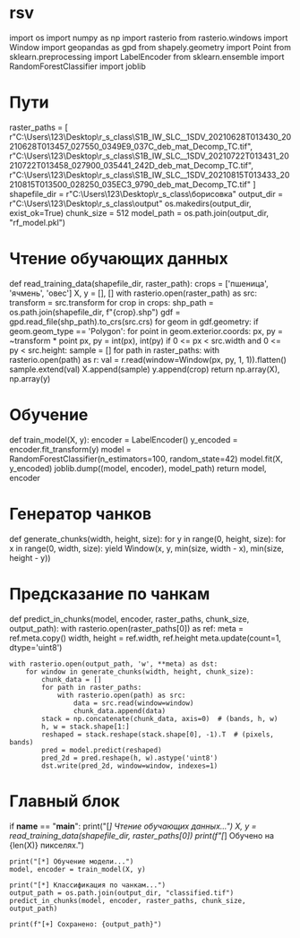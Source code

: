 # rsv
import os
import numpy as np
import rasterio
from rasterio.windows import Window
import geopandas as gpd
from shapely.geometry import Point
from sklearn.preprocessing import LabelEncoder
from sklearn.ensemble import RandomForestClassifier
import joblib

# Пути
raster_paths = [
    r"C:\Users\123\Desktop\r_s_class\S1B_IW_SLC__1SDV_20210628T013430_20210628T013457_027550_0349E9_037C_deb_mat_Decomp_TC.tif",
    r"C:\Users\123\Desktop\r_s_class\S1B_IW_SLC__1SDV_20210722T013431_20210722T013458_027900_035441_242D_deb_mat_Decomp_TC.tif",
    r"C:\Users\123\Desktop\r_s_class\S1B_IW_SLC__1SDV_20210815T013433_20210815T013500_028250_035EC3_9790_deb_mat_Decomp_TC.tif"
]
shapefile_dir = r"C:\Users\123\Desktop\r_s_class\борисовка"
output_dir = r"C:\Users\123\Desktop\r_s_class\output"
os.makedirs(output_dir, exist_ok=True)
chunk_size = 512
model_path = os.path.join(output_dir, "rf_model.pkl")

# Чтение обучающих данных
def read_training_data(shapefile_dir, raster_path):
    crops = ['пшеница', 'ячмень', 'овес']
    X, y = [], []
    with rasterio.open(raster_path) as src:
        transform = src.transform
        for crop in crops:
            shp_path = os.path.join(shapefile_dir, f"{crop}.shp")
            gdf = gpd.read_file(shp_path).to_crs(src.crs)
            for geom in gdf.geometry:
                if geom.geom_type == 'Polygon':
                    for point in geom.exterior.coords:
                        px, py = ~transform * point
                        px, py = int(px), int(py)
                        if 0 <= px < src.width and 0 <= py < src.height:
                            sample = []
                            for path in raster_paths:
                                with rasterio.open(path) as r:
                                    val = r.read(window=Window(px, py, 1, 1)).flatten()
                                    sample.extend(val)
                            X.append(sample)
                            y.append(crop)
    return np.array(X), np.array(y)

# Обучение
def train_model(X, y):
    encoder = LabelEncoder()
    y_encoded = encoder.fit_transform(y)
    model = RandomForestClassifier(n_estimators=100, random_state=42)
    model.fit(X, y_encoded)
    joblib.dump((model, encoder), model_path)
    return model, encoder

# Генератор чанков
def generate_chunks(width, height, size):
    for y in range(0, height, size):
        for x in range(0, width, size):
            yield Window(x, y, min(size, width - x), min(size, height - y))

# Предсказание по чанкам
def predict_in_chunks(model, encoder, raster_paths, chunk_size, output_path):
    with rasterio.open(raster_paths[0]) as ref:
        meta = ref.meta.copy()
        width, height = ref.width, ref.height
        meta.update(count=1, dtype='uint8')

    with rasterio.open(output_path, 'w', **meta) as dst:
        for window in generate_chunks(width, height, chunk_size):
            chunk_data = []
            for path in raster_paths:
                with rasterio.open(path) as src:
                    data = src.read(window=window)
                    chunk_data.append(data)
            stack = np.concatenate(chunk_data, axis=0)  # (bands, h, w)
            h, w = stack.shape[1:]
            reshaped = stack.reshape(stack.shape[0], -1).T  # (pixels, bands)
            pred = model.predict(reshaped)
            pred_2d = pred.reshape(h, w).astype('uint8')
            dst.write(pred_2d, window=window, indexes=1)

# Главный блок
if __name__ == "__main__":
    print("[*] Чтение обучающих данных...")
    X, y = read_training_data(shapefile_dir, raster_paths[0])
    print(f"[*] Обучено на {len(X)} пикселях.")

    print("[*] Обучение модели...")
    model, encoder = train_model(X, y)

    print("[*] Классификация по чанкам...")
    output_path = os.path.join(output_dir, "classified.tif")
    predict_in_chunks(model, encoder, raster_paths, chunk_size, output_path)

    print(f"[+] Сохранено: {output_path}")
